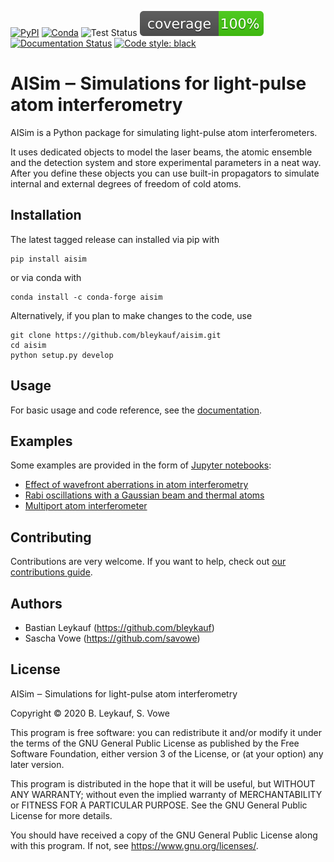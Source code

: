 [![PyPI](https://img.shields.io/pypi/v/aisim?color=blue)](https://pypi.org/project/aisim/)
[![Conda](https://img.shields.io/conda/v/conda-forge/aisim?color=blue&label=conda-forge)](https://anaconda.org/conda-forge/aisim)
![Test Status](https://github.com/bleykauf/aisim/actions/workflows/pytest.yml/badge.svg)
![Test Coverage](./docs/coverage.svg)
[![Documentation Status](https://readthedocs.org/projects/aisim/badge/?version=latest)](https://aisim.readthedocs.io/en/latest/?badge=latest)
[![Code style: black](https://img.shields.io/badge/code%20style-black-000000.svg)](https://github.com/psf/black)

AISim ‒ Simulations for light-pulse atom interferometry
=======================================================

AISim is a Python package for simulating light-pulse atom
interferometers.

It uses dedicated objects to model the laser beams, the atomic ensemble
and the detection system and store experimental parameters in a neat
way. After you define these objects you can use built-in propagators to
simulate internal and external degrees of freedom of cold atoms.

Installation
------------

The latest tagged release can installed via pip with

    pip install aisim

or via conda with

    conda install -c conda-forge aisim 

Alternatively, if you plan to make changes to the code, use

    git clone https://github.com/bleykauf/aisim.git
    cd aisim
    python setup.py develop

Usage
-----

For basic usage and code reference, see the
[documentation](https://aisim.readthedocs.io).

Examples
--------

Some examples are provided in the form of [Jupyter
notebooks](https://jupyter.org/):

-   [Effect of wavefront aberrations in atom
    interferometry](https://github.com/bleykauf/aisim/blob/master/docs/examples/wavefront-aberrations.ipynb)
-   [Rabi oscillations with a Gaussian beam and thermal
    atoms](https://github.com/bleykauf/aisim/blob/master/docs/examples/rabi-oscillations.ipynb)
-   [Multiport atom interferometer](https://github.com/bleykauf/aisim/blob/master/docs/examples/multiport-ai.ipynb)

Contributing
------------

Contributions are very welcome. If you want to help, check out [our contributions guide](https://github.com/bleykauf/aisim/blob/master/docs/CONTRIBUTING.rst).

Authors
-------

-   Bastian Leykauf (<https://github.com/bleykauf>)
-   Sascha Vowe (<https://github.com/savowe>)

License
-------

AISim ‒ Simulations for light-pulse atom interferometry

Copyright © 2020 B. Leykauf, S. Vowe

This program is free software: you can redistribute it and/or modify it under the terms of the GNU General Public License as published by the Free Software Foundation, either version 3 of the License, or (at your option) any later version.

This program is distributed in the hope that it will be useful, but WITHOUT ANY WARRANTY; without even the implied warranty of MERCHANTABILITY or FITNESS FOR A PARTICULAR PURPOSE. See the GNU General Public License for more details.

You should have received a copy of the GNU General Public License along with this program. If not, see <https://www.gnu.org/licenses/>.
